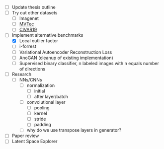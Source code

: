 - [ ] Update thesis outline
- [ ] Try out other datasets
	- [ ] Imagenet
	- [ ] [MVTec](https://www.mvtec.com/company/research/datasets/mvtec-ad/)
	- [ ] [CIVAR19](https://www.cs.toronto.edu/~kriz/cifar.html)
- [ ] Implement alternative benchmarks
	- [x] Local outlier factor
	- [ ] i-forrest
	- [ ] Variational Autoencoder Reconstruction Loss
	- [ ] AnoGAN (cleanup of existing implementation)
	- [ ] Supervised binary classifier, n labeled images with n equals number of directions 
- [ ] Research
	- [ ] NNs/CNNs
		- [ ] normalization
			- [ ] initial
			- [ ] after layer/batch
		- [ ] convolutional layer
			- [ ] pooling		
			- [ ] kernel
			- [ ] stride
			- [ ] padding
		- [ ] why do we use transpose layers in generator?
- [ ] Paper review
- [ ] Latent Space Explorer	
